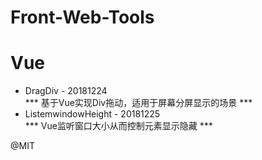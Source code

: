 # Front-Web-Tools

# Vue
- DragDiv - 20181224 \
    *** 基于Vue实现Div拖动，适用于屏幕分屏显示的场景 ***
- ListemwindowHeight - 20181225 \
    *** Vue监听窗口大小从而控制元素显示隐藏 ***


@MIT